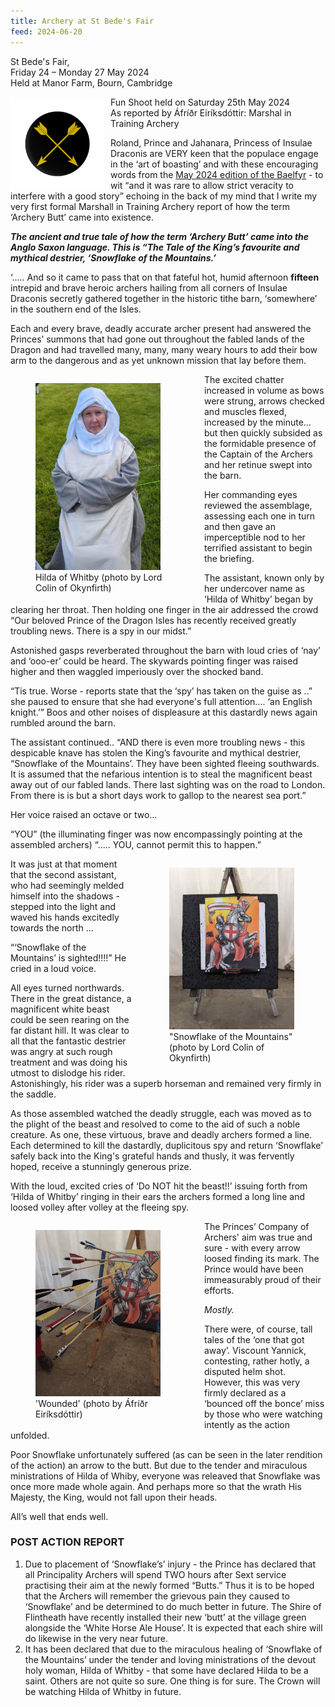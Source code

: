 ```yaml
---
title: Archery at St Bede's Fair
feed: 2024-06-20
---
```



St Bede's Fair,  
Friday 24 – Monday 27 May 2024  
Held at Manor Farm, Bourn, Cambridge

<img src="/baelfyr/2024-06/butts/badge.png"
    class="figure-img rounded float-start"
    style="float: left; margin-right: 10px;"
    width="150"
    alt="Archery badge">

Fun Shoot held on Saturday 25th May 2024  
As reported by Áfríðr Eiríksdóttir:  Marshal in Training Archery


Roland, Prince and Jahanara, Princess of Insulae Draconis are VERY keen that the populace engage in the ‘art of boasting’ and with these encouraging words from the [May 2024 edition of the Baelfyr](https://baelfyr.insulaedraconis.org/issues/2024-05/001-from-their-highnesses/) - to wit “and it was rare to allow strict veracity to interfere with a good story”  echoing in the back of my mind that I write my very first formal Marshall in Training Archery report of how the term ‘Archery Butt’ came into existence.

***The ancient and true tale of how the term ‘Archery Butt’ came into the Anglo Saxon language.  This is “The Tale of the King’s favourite and mythical destrier, ‘Snowflake of the Mountains.’***

‘..... And so it came to pass that on that fateful hot, humid afternoon **fifteen** intrepid and brave heroic archers hailing from all corners of Insulae Draconis secretly gathered together in the historic tithe barn, ‘somewhere’ in the southern end of the Isles.

Each and every brave, deadly accurate archer present had answered the Princes’ summons that had gone out throughout the fabled lands of the Dragon and had travelled many, many, many weary hours to add their bow arm to the dangerous and as yet unknown mission that lay before them.

<figure class="figure float-start" style="float: left; padding-right: 20px; max-width:210px;">
    <img src="/baelfyr/2024-06/butts/hilda.jpg"
        class="figure-img rounded"
        width="200"
        alt="Hilda of Whitby">
    <figcaption class="figure-caption text-center">Hilda of Whitby (photo by Lord Colin of Okynfirth)</figcaption>
</figure>

The excited chatter increased in volume as bows were strung, arrows checked and muscles flexed, increased by the minute… but then quickly subsided as the formidable presence of the Captain of the Archers and her retinue swept into the barn.

Her commanding eyes reviewed the assemblage, assessing each one in turn and then gave an imperceptible nod to her terrified assistant to begin the briefing.

The assistant, known only by her undercover name as ‘Hilda of Whitby’ began by clearing her throat.  Then holding one finger in the air addressed the crowd “Our beloved Prince of the Dragon Isles has recently received greatly troubling news.   There is a spy in our midst.”  

Astonished gasps reverberated throughout the barn with loud cries of ‘nay’ and ‘ooo-er’ could be heard.  The skywards pointing finger was raised higher and then waggled imperiously over the shocked band.  

“Tis true.   Worse - reports state that the ‘spy’ has taken on the guise as ..”  she paused to ensure that she had everyone's full attention…. ‘an English knight.’”  Boos and other noises of displeasure at this dastardly news again rumbled around the barn.  

The assistant continued..   “AND there is even more troubling news - this despicable knave has stolen the King’s favourite and mythical destrier, “Snowflake of the Mountains’.  They have been sighted fleeing southwards.  It is assumed that the nefarious intention is to steal the magnificent beast away out of our fabled lands. There last sighting was on the road to London.  From there is is but a short days work to gallop to the nearest sea port.”  

Her voice raised an octave or two…

“YOU”  (the illuminating finger was now encompassingly pointing at the assembled archers)  “.....  YOU, cannot permit this to happen.”  

<figure class="figure float-end" style="float: right; padding-left: 20px; max-width:210px;">
    <img src="/baelfyr/2024-06/butts/snowflake.jpg"
        class="figure-img rounded"
        width="200"
        alt="An archer butt with a picture of a knight on a white horse">
    <figcaption class="figure-caption text-center">"Snowflake of the Mountains" (photo by Lord Colin of Okynfirth)</figcaption>
</figure>

It was just at that moment that the second assistant, who had seemingly melded himself into the shadows -  stepped into the light and waved his hands excitedly towards the north …   

“‘Snowflake of the Mountains’ is sighted!!!!”   He cried in a loud voice.

All eyes turned northwards.  There in the great distance, a magnificent white beast could be seen rearing on the far distant hill.  It was clear to all that the fantastic destrier was angry at such rough treatment and was doing his utmost to dislodge his rider.  Astonishingly, his rider was a superb horseman and remained very firmly in the saddle.

As those assembled watched the deadly struggle, each was moved as to the plight of the beast and resolved to come to the aid of such a noble creature.   As one, these virtuous, brave and deadly archers formed a line.  Each determined to kill the dastardly, duplicitous spy and return ‘Snowflake’ safely back into the King's grateful hands and thusly, it was fervently hoped, receive a stunningly generous prize.

With the loud, excited cries of  ‘Do NOT hit the beast!!’ issuing forth from ‘Hilda of Whitby’ ringing in their ears the archers formed a long line and loosed volley after volley at the fleeing spy.

<figure class="figure float-start" style="float: left; padding-right: 20px; max-width:210px;">
    <img src="/baelfyr/2024-06/butts/wounded.jpg"
        class="figure-img rounded"
        width="200"
        alt="The same target, full of arrows">
    <figcaption class="figure-caption text-center">'Wounded' (photo  by Áfríðr Eiríksdóttir)</figcaption>
</figure>

The Princes’ Company of Archers' aim was true and sure - with every arrow loosed finding its mark.  The Prince would have been immeasurably proud of their efforts.

_Mostly._

There were, of course, tall tales of the ‘one that got away’.  Viscount Yannick, contesting, rather hotly, a disputed helm shot.  However, this was very firmly declared as a ‘bounced off the bonce’ miss by those who were watching intently as the action unfolded.

Poor Snowflake unfortunately suffered (as can be seen in the later rendition of the action) an arrow to the butt.  But due to the tender and miraculous ministrations of Hilda of Whiby, everyone was releaved that Snowflake was once more made whole again.   And perhaps more so that the wrath His Majesty, the King, would not fall upon their heads.

All’s well that ends well.


### POST ACTION REPORT

1. Due to placement of ‘Snowflake’s’ injury - the Prince has declared that all Principality Archers will spend TWO hours after Sext service practising their aim at the newly formed “Butts.”  Thus it is to be hoped that the Archers will remember the grievous pain they caused to ‘Snowflake’ and be determined to do much better in future.  The Shire of Flintheath have recently installed their new ‘butt’ at the village green alongside the ‘White Horse Ale House’.  It is expected that each shire will do likewise in the very near future.
2. It has been declared that due to the miraculous healing of ‘Snowflake of the Mountains’ under the tender and loving ministrations of the devout holy woman, Hilda of Whitby - that some have declared Hilda to be a saint.    Others are not quite so sure.  One thing is for sure.  The Crown will be watching Hilda of Whitby in future.   


